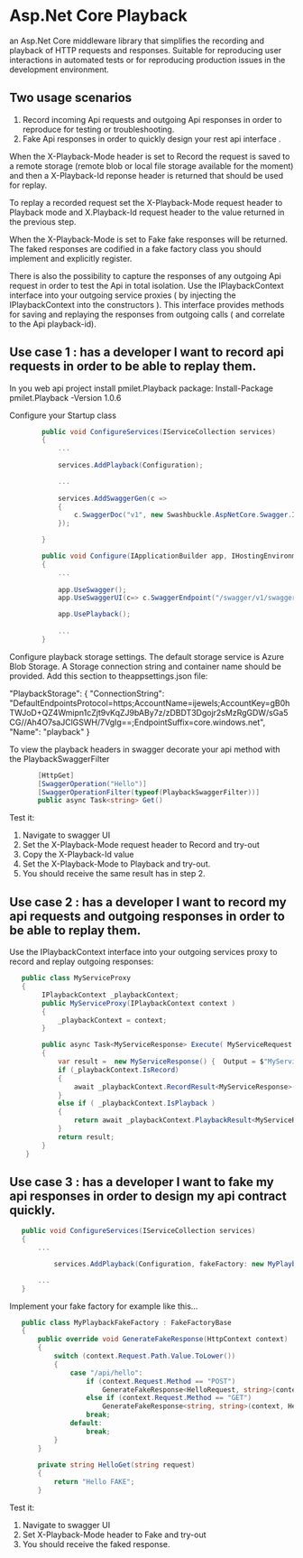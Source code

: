 # Asp.Net Core Playback
an Asp.Net Core middleware library that simplifies the recording and playback of HTTP requests and responses. Suitable for reproducing user interactions in automated tests or for reproducing production issues in the development environment.

## Two usage scenarios
1. Record incoming Api requests and outgoing Api responses in order to reproduce for testing or troubleshooting. 
2. Fake Api responses in order to quickly design your rest api interface . 

When the X-Playback-Mode header is set to Record the request is saved to a remote storage (remote blob or local file storage available for the moment) and then a X-Playback-Id reponse header is returned that should be used for replay.

To replay a recorded request set the X-Playback-Mode request header to Playback mode and X.Playback-Id request header to the value returned in the previous step.

When the X-Playback-Mode is set to Fake fake responses will be returned. The faked responses are codified in a fake factory class you should implement and explicitly register.

There is also the possibility to capture the responses of any outgoing Api request in order to test the Api in total isolation.
Use the IPlaybackContext interface into your outgoing service proxies ( by injecting the IPlaybackContext into the  constructors ). This interface provides methods for saving and replaying the responses from outgoing calls ( and correlate to the Api playback-id). 

## Use case 1 : has a developer I want to record api requests in order to be able to replay them.
 
 In you web api project install pmilet.Playback package: Install-Package pmilet.Playback -Version 1.0.6
 
 Configure your Startup class 
 
```csharp
        public void ConfigureServices(IServiceCollection services)
        {
            ...
            
            services.AddPlayback(Configuration);

            ...
            
            services.AddSwaggerGen(c =>
            {
                c.SwaggerDoc("v1", new Swashbuckle.AspNetCore.Swagger.Info { Title = "My API", Version = "v1" });
            });

        }
```

```csharp        
        public void Configure(IApplicationBuilder app, IHostingEnvironment env, ILoggerFactory loggerFactory)
        {
            ...
            
            app.UseSwagger();
            app.UseSwaggerUI(c=> c.SwaggerEndpoint("/swagger/v1/swagger.json", "My API V1"));

            app.UsePlayback();
      
            ...
        }
```

Configure playback storage settings. The default storage service is Azure Blob Storage.
A Storage connection string and container name should be provided. Add this section to theappsettings.json file:
 
 "PlaybackStorage": {
    "ConnectionString": "DefaultEndpointsProtocol=https;AccountName=ijewels;AccountKey=gB0hTWJoD+QZ4Wmipn1cZjt9vKqZJ9bABy7z/zDBDT3Dgojr2sMzRgGDW/sGa5CG//Ah4O7saJClGSWH/7VgIg==;EndpointSuffix=core.windows.net",
    "Name": "playback"
  }
  
  
To view the playback headers in swagger decorate your api method with the PlaybackSwaggerFilter
 
 ```csharp
        [HttpGet]
        [SwaggerOperation("Hello")]
        [SwaggerOperationFilter(typeof(PlaybackSwaggerFilter))]
        public async Task<string> Get()
 ```

Test it:
1. Navigate to swagger UI
2. Set the X-Playback-Mode request header to Record and try-out
3. Copy the X-Playback-Id value
4. Set the X-Playback-Mode to Playback and try-out.
5. You should receive the same result has in step 2. 

## Use case 2 : has a developer I want to record my api requests and outgoing responses in order to be able to replay them.

Use the IPlaybackContext interface into your outgoing services proxy to record and replay outgoing responses:

```csharp
   public class MyServiceProxy
   {
        IPlaybackContext _playbackContext;
        public MyServiceProxy(IPlaybackContext context )
        {
            _playbackContext = context;
        }

        public async Task<MyServiceResponse> Execute( MyServiceRequest command)
        {
            var result =  new MyServiceResponse() {  Output = $"MyService received input: {command.Input}" };
            if (_playbackContext.IsRecord)
            {
                await _playbackContext.RecordResult<MyServiceResponse>(result);
            }
            else if ( _playbackContext.IsPlayback )
            {
                return await _playbackContext.PlaybackResult<MyServiceResponse>();
            }
            return result;
        }
    }
```

## Use case 3 : has a developer I want to fake my api responses in order to design my api contract quickly.
 
 ```csharp
    public void ConfigureServices(IServiceCollection services)
    {
        ...

            services.AddPlayback(Configuration, fakeFactory: new MyPlaybackFakeFactory());

        ...
    }
 ```
 
Implement your fake factory for example like this...
       
 ```csharp
    public class MyPlaybackFakeFactory : FakeFactoryBase
    {
        public override void GenerateFakeResponse(HttpContext context)
        {
            switch (context.Request.Path.Value.ToLower())
            {
                case "/api/hello":
                    if (context.Request.Method == "POST")
                        GenerateFakeResponse<HelloRequest, string>(context, HelloPost);
                    else if (context.Request.Method == "GET")
                        GenerateFakeResponse<string, string>(context, HelloGet);
                    break;
                default:
                    break;
            }
        }
       
        private string HelloGet(string request)
        {
            return "Hello FAKE";
        }
```

Test it:
1. Navigate to swagger UI
2. Set X-Playback-Mode header to Fake and try-out
3. You should receive the faked response. 
